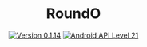 <h1 align=center>RoundO</h1>
<p align=center>
    <a href="./CHANGELOG.md"><img alt="Version 0.1.14" src="https://img.shields.io/badge/version-0.1.14-red.svg"/></a>
    <a href="https://www.android.com/versions/lollipop-5-0/"><img alt="Android API Level 21" src="https://img.shields.io/badge/Android_API_Level-21-A4C639.svg"/></a>
</p>
